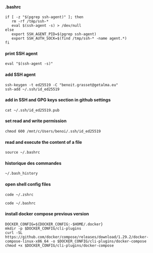 #### .bashrc

```
if [ -z "$(pgrep ssh-agent)" ]; then
   rm -rf /tmp/ssh-*
   eval $(ssh-agent -s) > /dev/null
else
   export SSH_AGENT_PID=$(pgrep ssh-agent)
   export SSH_AUTH_SOCK=$(find /tmp/ssh-* -name agent.*)
fi
```


#### print SSH agent
```
eval "$(ssh-agent -s)"
```
#### add SSH agent
```
ssh-keygen -t ed25519 -C "benoit.grasset@getalma.eu"
ssh-add ~/.ssh/id_ed25519
```
#### add in SSH and GPG keys section in github settings
```
cat ~/.ssh/id_ed25519.pub
```

#### set read and write permission
```
chmod 600 /mnt/c/Users/benoi/.ssh/id_ed25519
```

####  read and execute the content of a file
```
source ~/.bashrc
```

#### historique des commandes
```
~/.bash_history
```

#### open shell config files
```
code ~/.zshrc
```
```
code ~/.bashrc
```

#### install docker compose previous version
```
DOCKER_CONFIG=${DOCKER_CONFIG:-$HOME/.docker}
mkdir -p $DOCKER_CONFIG/cli-plugins
curl -SL https://github.com/docker/compose/releases/download/1.29.2/docker-compose-linux-x86_64 -o $DOCKER_CONFIG/cli-plugins/docker-compose
chmod +x $DOCKER_CONFIG/cli-plugins/docker-compose
```
